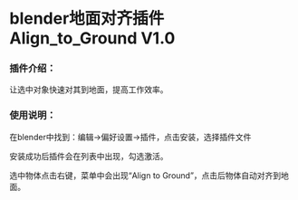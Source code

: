 # blender地面对齐插件  Align_to_Ground V1.0
<h3>插件介绍：</h3>
<p>让选中对象快速对其到地面，提高工作效率。</p>
<h3>使用说明：</h3>
<p>在blender中找到：编辑->偏好设置->插件，点击安装，选择插件文件</p>
<p>安装成功后插件会在列表中出现，勾选激活。</p>
<p>选中物体点击右键，菜单中会出现“Align to Ground”，点击后物体自动对齐到地面。
